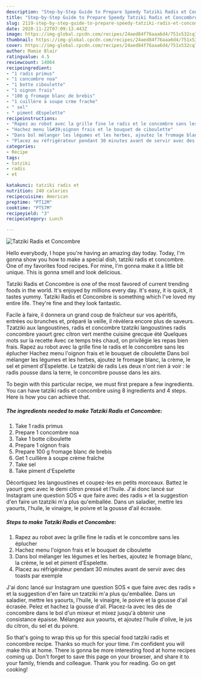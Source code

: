 ```yaml
---
description: "Step-by-Step Guide to Prepare Speedy Tatziki Radis et Concombre"
title: "Step-by-Step Guide to Prepare Speedy Tatziki Radis et Concombre"
slug: 2119-step-by-step-guide-to-prepare-speedy-tatziki-radis-et-concombre
date: 2020-11-22T07:09:13.443Z
image: https://img-global.cpcdn.com/recipes/24aed84f76aaa6d4/751x532cq70/tatziki-radis-et-concombre-photo-principale-de-la-recette.jpg
thumbnail: https://img-global.cpcdn.com/recipes/24aed84f76aaa6d4/751x532cq70/tatziki-radis-et-concombre-photo-principale-de-la-recette.jpg
cover: https://img-global.cpcdn.com/recipes/24aed84f76aaa6d4/751x532cq70/tatziki-radis-et-concombre-photo-principale-de-la-recette.jpg
author: Mamie Blair
ratingvalue: 4.5
reviewcount: 14064
recipeingredient:
- "1 radis primus"
- "1 concombre noa"
- "1 botte ciboulette"
- "1 oignon frais"
- "100 g fromage blanc de brebis"
- "1 cuillère à soupe crme frache"
- " sel"
- " piment dEspelette"
recipeinstructions:
- "Rapez au robot avec la grille fine le radis et le concombre sans les éplucher"
- "Hachez menu l&#39;oignon frais et le bouquet de ciboulette"
- "Dans bol mélanger les légumes et les herbes, ajoutez le fromage blanc, la crème, le sel et piment d&#39;Espelette."
- "Placez au réfrigérateur pendant 30 minutes avant de servir avec des toasts par exemple"
categories:
- Recipe
tags:
- tatziki
- radis
- et

katakunci: tatziki radis et 
nutrition: 240 calories
recipecuisine: American
preptime: "PT12M"
cooktime: "PT57M"
recipeyield: "3"
recipecategory: Lunch

---
```



![Tatziki Radis et Concombre](https://img-global.cpcdn.com/recipes/24aed84f76aaa6d4/751x532cq70/tatziki-radis-et-concombre-photo-principale-de-la-recette.jpg)

Hello everybody, I hope you're having an amazing day today. Today, I'm gonna show you how to make a special dish, tatziki radis et concombre. One of my favorites food recipes. For mine, I'm gonna make it a little bit unique. This is gonna smell and look delicious.

Tatziki Radis et Concombre is one of the most favored of current trending foods in the world. It's enjoyed by millions every day. It's easy, it is quick, it tastes yummy. Tatziki Radis et Concombre is something which I've loved my entire life. They're fine and they look fantastic.

Facile à faire, il donnera un grand coup de fraîcheur sur vos apéritifs, entrées ou brunches et, préparé la veille, il révèlera encore plus de saveurs. Tzatziki aux langoustines, radis et concombre tzatziki langoustines radis concombre yaourt grec citron vert menthe cuisine grecque été Quelques mots sur la recette Avec ce temps très chaud, on privilégie les repas bien frais. Rapez au robot avec la grille fine le radis et le concombre sans les éplucher Hachez menu l&#39;oignon frais et le bouquet de ciboulette Dans bol mélanger les légumes et les herbes, ajoutez le fromage blanc, la crème, le sel et piment d&#39;Espelette. Le tzatziki de radis Les deux n&#39;ont rien à voir : le radis pousse dans la terre, le concombre pousse dans les airs.


To begin with this particular recipe, we must first prepare a few ingredients. You can have tatziki radis et concombre using 8 ingredients and 4 steps. Here is how you can achieve that.

<!--inarticleads1-->

##### The ingredients needed to make Tatziki Radis et Concombre:

1. Take 1 radis primus
1. Prepare 1 concombre noa
1. Take 1 botte ciboulette
1. Prepare 1 oignon frais
1. Prepare 100 g fromage blanc de brebis
1. Get 1 cuillère à soupe crème fraîche
1. Take  sel
1. Take  piment d&#39;Espelette


Décortiquez les langoustines et coupez-les en petits morceaux. Battez le yaourt grec avec le demi citron pressé et l&#39;huile. J&#39;ai donc lancé sur Instagram une question SOS « que faire avec des radis » et la suggestion d&#39;en faire un tzatziki m&#39;a plus qu&#39;emballée. Dans un saladier, mettre les yaourts, l&#39;huile, le vinaigre, le poivre et la gousse d&#39;ail écrasée. 

<!--inarticleads2-->

##### Steps to make Tatziki Radis et Concombre:

1. Rapez au robot avec la grille fine le radis et le concombre sans les éplucher
1. Hachez menu l&#39;oignon frais et le bouquet de ciboulette
1. Dans bol mélanger les légumes et les herbes, ajoutez le fromage blanc, la crème, le sel et piment d&#39;Espelette.
1. Placez au réfrigérateur pendant 30 minutes avant de servir avec des toasts par exemple


J&#39;ai donc lancé sur Instagram une question SOS « que faire avec des radis » et la suggestion d&#39;en faire un tzatziki m&#39;a plus qu&#39;emballée. Dans un saladier, mettre les yaourts, l&#39;huile, le vinaigre, le poivre et la gousse d&#39;ail écrasée. Pelez et hachez la gousse d&#39;ail. Placez-la avec les dés de concombre dans le bol d&#39;un mixeur et mixez jusqu&#39;à obtenir une consistance épaisse. Mélangez aux yaourts, et ajoutez l&#39;huile d&#39;olive, le jus du citron, du sel et du poivre. 

So that's going to wrap this up for this special food tatziki radis et concombre recipe. Thanks so much for your time. I'm confident you will make this at home. There is gonna be more interesting food at home recipes coming up. Don't forget to save this page on your browser, and share it to your family, friends and colleague. Thank you for reading. Go on get cooking!
